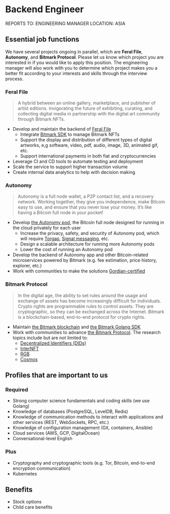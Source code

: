 # Backend Engineer

REPORTS TO: ENGINEERING MANAGER
LOCATION: ASIA

## Essential job functions

We have several projects ongoing in parallel, which are **Feral File**, **Autonomy**, and **Bitmark Protocol**. Please let us know which project you are interested in if you would like to apply this position. The engineering manager will also work with you to determine which project makes you a better fit according to your interests and skills through the interview process.

### Feral File

> A hybrid between an online gallery, marketplace, and publisher of artist editions. Invigorating the future of exhibiting, curating, and collecting digital media in partnership with the digital art community through Bitmark NFTs.

- Develop and maintain the backend of [Feral File](https://feralfile.com)
    - Integrate [Bitmark SDK](https://docs.bitmark.com/essentials/installation) to manage Bitmark NFTs
    - Support the display and distribution of different types of digital artworks, e,g software, video, pdf, audio, image, 3D, animated gif, etc.
    - Support international payments in both fiat and cryptocurrencies
- Leverage CI and CD tools to automate testing and deployment
- Scale the service to support higher transaction volume
- Create internal data analytics to help with decision making

### Autonomy

> Autonomy is a full node wallet, a P2P contact list, and a recovery network. Working together, they give you independence, make Bitcoin easy to use, and ensure that you never lose your money. It’s like having a Bitcoin full node in your pocket!

- Develop [the Autonomy pod](https://hackmd.io/CrNGQQSsTmKzo2YYogRqtA?view#Pod-Architecture), the Bitcoin full node designed for running in the cloud privately for each user  
  - Increase the privacy, safety, and security of Autonomy pod, which will require [Torgap](https://github.com/BlockchainCommons/torgap/blob/master/README.md), [Signal messaging](https://signal.org/docs/), etc.
  - Design a scalable architecture for running more Autonomy pods
  - Lower the cost of running an Autonomy pod
- Develop the backend of Autonomy app and other Bitcoin-related microservices powered by Bitmark (e.g. fee estimation, price history, explorer, etc.)
- Work with communities to make the solutions [Gordian-certified](https://github.com/BlockchainCommons/Gordian)

### Bitmark Protocol

> In the digital age, the ability to set rules around the usage and exchange of assets has become increasingly difficult for individuals. Crypto rights are programmable rules to control assets. They are cryptographic, so they can be exchanged across the Internet. Bitmark is a blockchain-based, end-to-end protocol for crypto rights.

- Maintain [the Bitmark blockchain](https://github.com/bitmark-inc/bitmarkd) and [the Bitmark Golang SDK](https://docs.bitmark.com)
- Work with communities to advance [the Bitmark Protocol](https://bitmark.com/products/bitmark-protocol/faq).
  The research topics include but are not limited to:
    - [Decentralized Identifiers (DIDs)](https://www.w3.org/TR/did-core)
    - [InterNFT](https://internft.org)
    - [RGB](https://rgb-org.github.io)
    - [Cosmos](https://cosmos.network)

## Profiles that are important to us

### Required

- Strong computer science fundamentals and coding skills (we use Golang)
- Knowledge of databases (PostgreSQL, LevelDB, Redis)
- Knowledge of communication methods to interact with applications and other services (REST, WebSockets, RPC, etc.)
- Knowledge of configuration management (Git, containers, Ansible)
- Cloud services (AWS, GCP, DigitalOcean)
- Conversational-level English

### Plus

- Cryptography and cryptographic tools (e.g. Tor, Bitcoin, end-to-end encryption communication)
- Kubernetes

## Benefits

- Stock options
- Child care benefits
